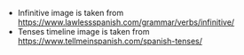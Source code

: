 - Infinitive image is taken from https://www.lawlessspanish.com/grammar/verbs/infinitive/
- Tenses timeline image is taken from https://www.tellmeinspanish.com/spanish-tenses/ 